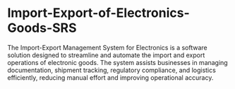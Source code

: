 # Import-Export-of-Electronics-Goods-SRS
The Import-Export Management System for Electronics is a software solution designed to streamline and automate the import and export operations of electronic goods. The system assists businesses in managing documentation, shipment tracking, regulatory compliance, and logistics efficiently, reducing manual effort and improving operational accuracy.
